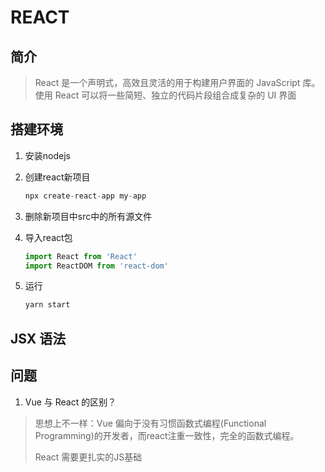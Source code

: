 # REACT

## 简介

> React 是一个声明式，高效且灵活的用于构建用户界面的 JavaScript 库。使用 React 可以将一些简短、独立的代码片段组合成复杂的 UI 界面

## 搭建环境

1. 安装nodejs
2. 创建react新项目

    ```s
    npx create-react-app my-app
    ```

3. 删除新项目中src中的所有源文件
4. 导入react包

    ```js
    import React from 'React'
    import ReactDOM from 'react-dom'
    ```

5. 运行

    ```s
    yarn start
    ```

## JSX 语法

## 问题

1. Vue 与 React 的区别？

> 思想上不一样：Vue 偏向于没有习惯函数式编程(Functional Programming)的开发者，而react注重一致性，完全的函数式编程。
>
> React 需要更扎实的JS基础
